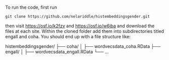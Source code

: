 To run the code, first run

```git clone https://github.com/nelariddle/histembeddingsgender.git```

then visit https://osf.io/k2fzv and https://osf.io/w6jba and download the files at each site. Within the cloned folder add them into subdirectories titled engall and coha. You should end up with a file structure like:

histembeddingsgender/
├── coha/
│   ├── wordvecsdata_coha.RData
├── engall/
│   ├── wordvecsdata_engall.RData
└── ...